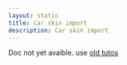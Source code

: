 ```yaml
---
layout: static
title: Car skin import 
description: Car skin import 
---
```


Doc not yet avaible.
use [old tutos](http://forum.maniaplanet.com/viewtopic.php?f=321&t=4372)


